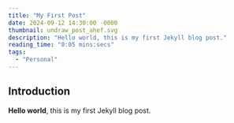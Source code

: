 ```yaml
---
title: "My First Post"
date: 2024-09-12 14:30:00 -0000
thumbnail: undraw_post_ahef.svg
description: "Hello world, this is my first Jekyll blog post."
reading_time: "0:05 mins:secs"
tags: 
  - "Personal"
---
```


## Introduction

**Hello world**, this is my first Jekyll blog post.
